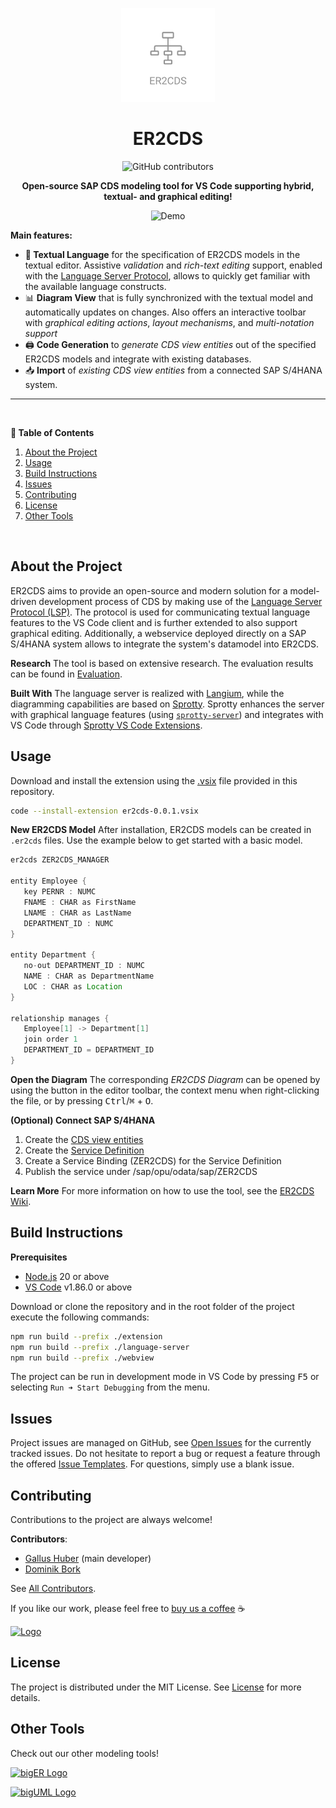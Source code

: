 <!-- LOGO -->
<p align="center">
  <img src="./media/er2cds_logo.png" alt="Logo" width="150" height="150" />
</p>

<!-- TITLE -->
<h1 align="center">ER2CDS</h1>

<!-- BADGES -->
<p align="center">
  <img alt="GitHub contributors" src="https://img.shields.io/github/contributors/borkdominik/ER2CDS?color=lightgrey" height="20"/>
</p>

<!-- DESCRIPTION -->
<p align="center">
  <b>Open-source SAP CDS modeling tool for VS Code supporting hybrid, textual- and graphical editing!</b></br>
</p>

<!-- DEMO -->
<p align="center">
  <img src="./media/er2cds.gif" alt="Demo" width="800" />
</p>

**Main features:**
- **📝 Textual Language** for the specification of ER2CDS models in the textual editor. Assistive *validation* and *rich-text editing* support, enabled with the [Language Server Protocol](https://microsoft.github.io/language-server-protocol/), allows to quickly get familiar with the available language constructs.
- 📊 **Diagram View** that is fully synchronized with the textual model and automatically updates on changes. Also offers an interactive toolbar with *graphical editing actions*, *layout mechanisms*, and *multi-notation support*
- 🖨️ **Code Generation** to *generate CDS view entities* out of the specified ER2CDS models and integrate with existing databases.
- 📥 **Import** of *existing CDS view entities* from a connected SAP S/4HANA system.

---
<br />	

**📖 Table of Contents**
1. [About the Project](#about-the-project)
2. [Usage](#usage)
3. [Build Instructions](#build-instructions)
4. [Issues](#issues)
5. [Contributing](#contributing)
6. [License](#license)
7. [Other Tools](#other-tools)
<br />	

## About the Project
ER2CDS aims to provide an open-source and modern solution for a model-driven development process of CDS by making use of the [Language Server Protocol (LSP)](https://microsoft.github.io/language-server-protocol/). The protocol is used for communicating textual language features to the VS Code client and is further extended to also support graphical editing. Additionally, a webservice deployed directly on a SAP S/4HANA system allows to integrate the system's datamodel into ER2CDS.

**Research**
The tool is based on extensive research. The evaluation results can be found in [Evaluation](../evaluation).

**Built With**
The language server is realized with [Langium](https://langium.org/), while the diagramming capabilities are based on [Sprotty](https://github.com/eclipse/sprotty). Sprotty enhances the server with graphical language features (using [`sprotty-server`](https://github.com/eclipse/sprotty-server)) and integrates with VS Code through [Sprotty VS Code Extensions](https://github.com/eclipse/sprotty-vscode). 


## Usage
Download and install the extension using the [.vsix](../er2cds-0.0.1.vsix) file provided in this repository.

```bash
code --install-extension er2cds-0.0.1.vsix
```

**New ER2CDS Model**
After installation, ER2CDS models can be created in `.er2cds` files. Use the example below to get started with a basic model.

```java
er2cds ZER2CDS_MANAGER

entity Employee {
   key PERNR : NUMC
   FNAME : CHAR as FirstName
   LNAME : CHAR as LastName
   DEPARTMENT_ID : NUMC
}

entity Department {
   no-out DEPARTMENT_ID : NUMC
   NAME : CHAR as DepartmentName
   LOC : CHAR as Location
}

relationship manages {
   Employee[1] -> Department[1]
   join order 1
   DEPARTMENT_ID = DEPARTMENT_ID
}
```

**Open the Diagram**
The corresponding *ER2CDS Diagram* can be opened by using the button in the editor toolbar, the context menu when right-clicking the file, or by pressing <kbd>Ctrl</kbd>/<kbd>⌘</kbd> + <kbd>O</kbd>.

**(Optional) Connect SAP S/4HANA**
1. Create the [CDS view entities](../odata-service/)
2. Create the [Service Definition](../odata-service/ZER2CDS.sdef)
3. Create a Service Binding (ZER2CDS) for the Service Definition
4. Publish the service under /sap/opu/odata/sap/ZER2CDS

**Learn More**
For more information on how to use the tool, see the [ER2CDS Wiki](https://github.com/borkdominik/ER2CDS/wiki/).


## Build Instructions
**Prerequisites**
- [Node.js](https://nodejs.org/en/) 20 or above
- [VS Code](https://code.visualstudio.com/) v1.86.0 or above

Download or clone the repository and in the root folder of the project execute the following commands:

```bash
npm run build --prefix ./extension 
npm run build --prefix ./language-server 
npm run build --prefix ./webview
```

The project can be run in development mode in VS Code by pressing <kbd>F5</kbd> or selecting `Run ➜ Start Debugging` from the menu.


## Issues
Project issues are managed on GitHub, see [Open Issues](https://github.com/borkdominik/ER2CDS/issues) for the currently tracked issues. Do not hesitate to report a bug or request a feature through the offered [Issue Templates](https://github.com/borkdominik/ER2CDS/issues/new/choose). For questions, simply use a blank issue.


## Contributing
Contributions to the project are always welcome!

**Contributors**:
- [Gallus Huber](https://github.com/GallusHuber) (main developer)   
- [Dominik Bork](https://github.com/borkdominik)

See [All Contributors](https://github.com/borkdominik/ER2CDS/graphs/contributors).

If you like our work, please feel free to [buy us a coffee](https://buymeacoffee.com/er2cds) ☕️

<a href="https://buymeacoffee.com/er2cds" target="_blank">
  <img src="https://www.buymeacoffee.com/assets/img/custom_images/yellow_img.png" alt="Logo" >
</a>


## License
The project is distributed under the MIT License. See [License](https://github.com/borkdominik/ER2CDS/blob/main/LICENSE) for more details.


## Other Tools
Check out our other modeling tools!

<a href="https://marketplace.visualstudio.com/items?itemName=BIGModelingTools.erdiagram"><img src="https://bigmodelingtools.gallerycdn.vsassets.io/extensions/bigmodelingtools/erdiagram/0.5.0/1698169469481/Microsoft.VisualStudio.Services.Icons.Default" alt="bigER Logo" height="120" width="120" /></a>

<a href="https://marketplace.visualstudio.com/items?itemName=BIGModelingTools.umldiagram"><img src="https://bigmodelingtools.gallerycdn.vsassets.io/extensions/bigmodelingtools/umldiagram/0.4.0/1696184688299/Microsoft.VisualStudio.Services.Icons.Default" alt="bigUML Logo" height="120" width="120" /></a>